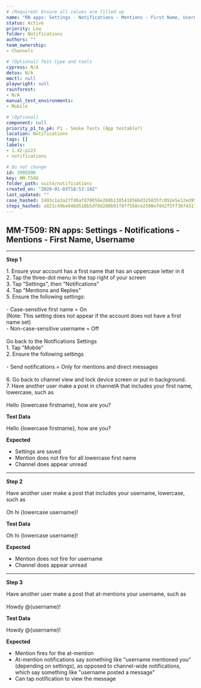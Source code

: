 ```yaml
---
# (Required) Ensure all values are filled up
name: "RN apps: Settings - Notifications - Mentions - First Name, Username"
status: Active
priority: Low
folder: Notifications
authors: ""
team_ownership: 
- Channels

# (Optional) Test type and tools
cypress: N/A
detox: N/A
mmctl: null
playwright: null
rainforest: 
- N/A
manual_test_environments: 
- Mobile

# (Optional)
component: null
priority_p1_to_p4: P1 - Smoke Tests (App testable?)
location: Notifications
tags: []
labels: 
- 1.42-p123
- notifications

# Do not change
id: 3905506
key: MM-T509
folder_path: suite/notifications
created_on: "2020-01-03T18:53:18Z"
last_updated: ""
case_hashed: 2493c1a3a27fd6afd70656e269b1385418566d325035fc092e5e12ed9503a9b1a620f06d2a5465b7020492443294b918
steps_hashed: a821c49be646d510b5df8d280b91f8ff5b8ce2500efd42f5ff36743110d412ebb6acd4136efc5df7e1c1527140d38c4b
---
```


## MM-T509: RN apps: Settings - Notifications - Mentions - First Name, Username

---

**Step 1**

1\. Ensure your account has a first name that has an uppercase letter in it\
2\. Tap the three-dot menu in the top right of your screen\
3\. Tap "Settings", then "Notifications"\
4\. Tap "Mentions and Replies"\
5\. Ensure the following settings:\
\
\- Case-sensitive first name = On\
(Note: This setting does not appear if the account does not have a first name set)\
\- Non-case-sensitive username = Off\
\
Go back to the Notifications Settings\
1\. Tap "Mobile"\
2\. Ensure the following settings\
\
\- Send notifications = Only for mentions and direct messages\
\
6\. Go back to channel view and lock device screen or put in background.\
7\. Have another user make a post in channelA that includes your first name, lowercase, such as\
\
Hello {lowercase firstname}, how are you?

**Test Data**

Hello {lowercase firstname}, how are you?

**Expected**

- Settings are saved
- Mention does not fire for all lowercase first name
- Channel does appear unread

---

**Step 2**

Have another user make a post that includes your username, lowercase, such as\
\
Oh hi {lowercase username}!

**Test Data**

Oh hi {lowercase username}!

**Expected**

- Mention does not fire for username
- Channel does appear unread

---

**Step 3**

Have another user make a post that at-mentions your username, such as\
\
Howdy @{username}!

**Test Data**

Howdy @{username}!

**Expected**

- Mention fires for the at-mention
- At-mention notifications say something like "username mentioned you" (depending on settings), as opposed to channel-wide notifications, which say something like "username posted a message"
- Can tap notification to view the message
